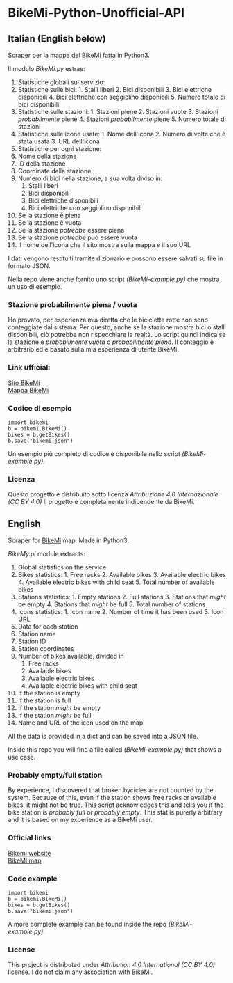 # BikeMi-Python-Unofficial-API

## Italian (English below)
Scraper per la mappa del [BikeMi](https://www.bikemi.com/it/mappa-stazioni.aspx) fatta in Python3.

Il modulo *BikeMi.py* estrae:
1. Statistiche globali sul servizio:
  1. Statistiche sulle bici:
    1. Stalli liberi
    2. Bici disponibili
    3. Bici elettriche disponibili
    4. Bici elettriche con seggiolino disponibili
    5. Numero totale di bici disponibili
  2. Statistiche sulle stazioni:
    1. Stazioni piene
    2. Stazioni vuote
    3. Stazioni *probabilmente* piene
    4. Stazioni *probabilmente* piene
    5. Numero totale di stazioni
  3. Statistiche sulle icone usate:
    1. Nome dell'icona
    2. Numero di volte che è stata usata
    3. URL dell'icona
2. Statistiche per ogni stazione:
  1. Nome della stazione
  2. ID della stazione
  3. Coordinate della stazione
  4. Numero di bici nella stazione, a sua volta diviso in:
      1. Stalli liberi
      2. Bici disponibili
      3. Bici elettriche disponibili
      4. Bici elettriche con seggiolino disponibili
  5. Se la stazione è piena
  6. Se la stazione è vuota
  7. Se la stazione *potrebbe* essere piena
  8. Se la stazione *potrebbe* può essere vuota
  9. Il nome dell'icona che il sito mostra sulla mappa e il suo URL

I dati vengono restituiti tramite dizionario e possono essere salvati su file in formato JSON.

Nella repo viene anche fornito uno script *(BikeMi-example.py)* che mostra un uso di esempio.

### Stazione probabilmente piena / vuota
Ho provato, per esperienza mia diretta che le biciclette rotte non sono conteggiate dal sistema. Per questo, anche se la stazione mostra bici o stalli disponibili, ciò potrebbe non rispecchiare la realtà.
Lo script quindi indica se la stazione è *probabilmente vuota* o *probabilmente piena*. Il conteggio è arbitrario ed è basato sulla mia esperienza di utente BikeMi.

### Link ufficiali
[Sito BikeMi](https://www.bikemi.com/)  
[Mappa BikeMi](https://www.bikemi.com/it/mappa-stazioni.aspx)

### Codice di esempio

    import bikemi
    b = bikemi.BikeMi()
    bikes = b.getBikes()
    b.save("bikemi.json")

Un esempio più completo di codice è disponibile nello script *(BikeMi-example.py)*.

### Licenza
Questo progetto è distribuito sotto licenza *Attribuzione 4.0 Internazionale (CC BY 4.0)*
Il progetto è completamente indipendente da BikeMi.

## English
Scraper for [BikeMi](https://www.bikemi.com/it/mappa-stazioni.aspx) map. Made in Python3.

*BikeMy.pi* module extracts:
1. Global statistics on the service
  1. Bikes statistics:
    1. Free racks
    2. Available bikes
    3. Available electric bikes
    4. Available electric bikes with child seat
    5. Total number of available bikes
  2. Stations statistics:
    1. Empty stations
    2. Full stations
    3. Stations that *might* be empty
    4. Stations that *might* be full
    5. Total number of stations
  3. Icons statistics:
    1. Icon name
    2. Number of time it has been used
    3. Icon URL
2. Data for each station
  1. Station name
  2. Station ID
  3. Station coordinates
  4. Number of bikes available, divided in
      1. Free racks
      2. Available bikes
      3. Available electric bikes
      4. Available electric bikes with child seat
  5. If the station is empty
  6. If the station is full
  7. If the station *might* be empty
  8. If the station *might* be full
  9. Name and URL of the icon used on the map

All the data is provided in a dict and can be saved into a JSON file.

Inside this repo you will find a file called *(BikeMi-example.py)* that shows a use case.

### Probably empty/full station
By experience, I discovered that broken bycicles are not counted by the system. Because of this, even if the station shows free racks or available bikes, it might not be true.
This script acknowledges this and tells you if the bike station is *probably full* or *probably empty*. This stat is purerly arbitrary and it is based on my experience as a BikeMi user.

### Official links
[Bikemi website](https://www.bikemi.com/)  
[BikeMi map](https://www.bikemi.com/it/mappa-stazioni.aspx)


### Code example

    import bikemi
    b = bikemi.BikeMi()
    bikes = b.getBikes()
    b.save("bikemi.json")

A more complete example can be found inside the repo *(BikeMi-example.py)*.

### License
This project is distributed under *Attribution 4.0 International (CC BY 4.0)* license.
I do not claim any association with BikeMi.
